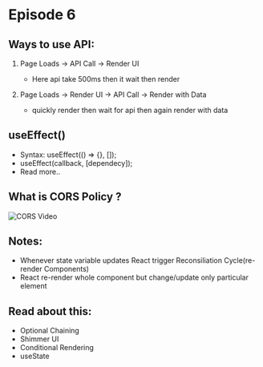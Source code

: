 # Episode 6

## Ways to use API:

1. Page Loads -> API Call -> Render UI

   - Here api take 500ms then it wait then render

2. Page Loads -> Render UI -> API Call -> Render with Data

   - quickly render then wait for api then again render with data

## useEffect()

- Syntax: useEffect(() => {}, []);
- useEffect(callback, [dependecy]);
- Read more..

## What is CORS Policy ?

![CORS Video](https://www.youtube.com/watch?v=tcLW5d0KAYE)

## Notes:

- Whenever state variable updates React trigger Reconsiliation Cycle(re-render Components)
- React re-render whole component but change/update only particular element

## Read about this:

- Optional Chaining
- Shimmer UI
- Conditional Rendering
- useState
